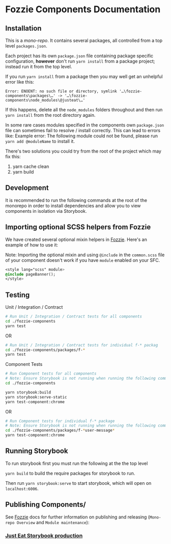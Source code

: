 # Fozzie Components Documentation


## Installation

This is a _mono-repo_.  It contains several packages, all controlled from a top level `packages.json`.

Each project has its own `package.json` file containing package specific configuration, **however** don't run `yarn install` from a package project; instead run it from the top level.

If you run `yarn install` from a package then you may well get an unhelpful error like this:

```none
Error: ENOENT: no such file or directory, symlink '…\fozzie-components\packages\…' -> '…\fozzie-components\node_modules\@justeat\…'
```

If this happens, delete all the `node_modules` folders throughout and then run `yarn install` from the root directory again.

In some rare cases modules specified in the components own `package.json` file can sometimes fail to resolve / install correctly. This can lead to errors like:
Example error: The following module could not be found, please run `yarn add @moduleName` to install it.

There's two solutions you could try from the root of the project which may fix this:

1. yarn cache clean
2. yarn build


## Development
It is recommended to run the following commands at the root of the monorepo in order to install dependencies and allow you to view components in isolation via Storybook.

## Importing optional SCSS helpers from Fozzie
We have created several optional mixin helpers in [Fozzie](https://github.com/justeat/fozzie/tree/master/src/scss/components/optional).
Here's an example of how to use it:

Note: Importing the optional mixin and using `@include` in the `common.scss` file of your component doesn't work if you have `module` enabled on your SFC.

```sass
<style lang="scss" module>
@include pageBanner();
</style>
```

## Testing
Unit / Integration / Contract

```bash
# Run Unit / Integration / Contract tests for all components
cd ./fozzie-components
yarn test
```

OR

```bash
# Run Unit / Integration / Contract tests for individual f-* packag
cd ./fozzie-components/packages/f-*
yarn test
```

Component Tests
```bash
# Run Component tests for all components
# Note: Ensure Storybook is not running when running the following commands
cd ./fozzie-components

yarn storybook:build
yarn storybook:serve-static
yarn test-component:chrome
```

OR

```bash
# Run Component tests for individual f-* package
# Note: Ensure Storybook is not running when running the following commands
cd ./fozzie-components/packages/f-*user-message*
yarn test-component:chrome
```

## Running Storybook

To run storybook first you must run the following at the the top level

`yarn build` to build the require packages for storybook to run.

Then run `yarn storybook:serve` to start storybook, which will open on `localhost:6006`.


## Publishing Components/

See [Fozzie](/https://fozzie.just-eat.com/documentation/open-source/) docs for further information on publishing and releasing (`Mono-repo Overview` and `Module maintenance`):

### [Just Eat Storybook production](https://justeat.github.io/fozzie-components/@justeat/storybook/index.html)

